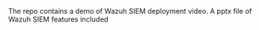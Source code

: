 The repo contains a demo of Wazuh SIEM deployment video.
A pptx file of Wazuh SIEM features included
